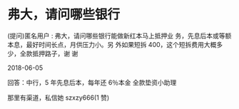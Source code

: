 # 弗大，请问哪些银行

(提问)匿名用户 : 弗大，请问哪些银行能做新红本马上抵押业 务，先息后本或等额本息，最好时间长点，月供压力小。另 外如果短拆 400，这个短拆费用大概多少，全款抵押路子，谢 谢

2018-06-05

回答：中行，5 年先息后本，每年还 6％本金 全款垫资小助理

那里有渠道，私信她 szxzy666(1 赞)